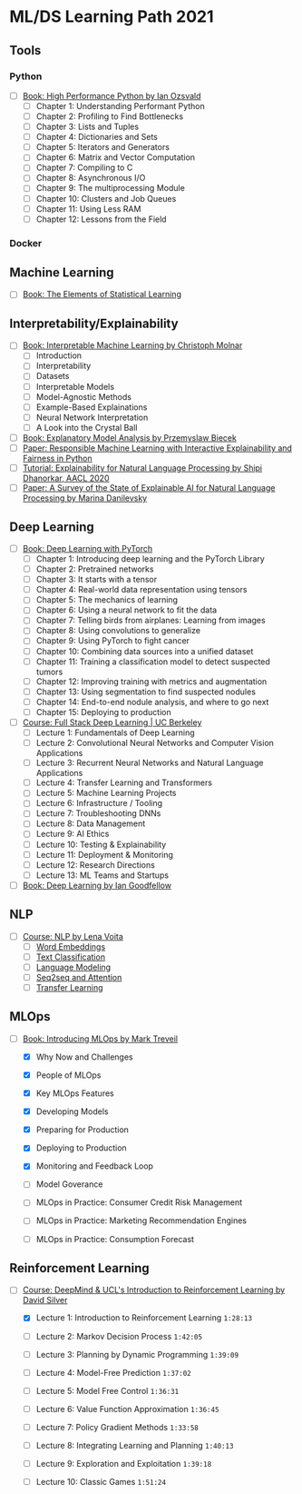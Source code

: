 # ML/DS Learning Path 2021

## Tools
### Python
- [ ] [Book: High Performance Python by Ian Ozsvald](https://learning.oreilly.com/library/view/high-performance-python/9781492055013/)
    - [ ] Chapter 1: Understanding Performant Python
    - [ ] Chapter 2: Profiling to Find Bottlenecks
    - [ ] Chapter 3: Lists and Tuples
    - [ ] Chapter 4: Dictionaries and Sets
    - [ ] Chapter 5: Iterators and Generators
    - [ ] Chapter 6: Matrix and Vector Computation
    - [ ] Chapter 7: Compiling to C
    - [ ] Chapter 8: Asynchronous I/O
    - [ ] Chapter 9: The multiprocessing Module
    - [ ] Chapter 10: Clusters and Job Queues
    - [ ] Chapter 11: Using Less RAM
    - [ ] Chapter 12: Lessons from the Field
### Docker

## Machine Learning
- [ ] [Book: The Elements of Statistical Learning](https://web.stanford.edu/~hastie/ElemStatLearn/)

## Interpretability/Explainability
- [ ] [Book: Interpretable Machine Learning by Christoph Molnar](https://christophm.github.io/interpretable-ml-book/)
    - [ ] Introduction
    - [ ] Interpretability
    - [ ] Datasets
    - [ ] Interpretable Models
    - [ ] Model-Agnostic Methods
    - [ ] Example-Based Explainations
    - [ ] Neural Network Interpretation
    - [ ] A Look into the Crystal Ball
- [ ] [Book: Explanatory Model Analysis by Przemyslaw Biecek](http://ema.drwhy.ai/)
- [ ] [Paper: Responsible Machine Learning with Interactive Explainability and Fairness in Python](https://arxiv.org/abs/2012.14406v1)
- [ ] [Tutorial: Explainability for Natural Language Processing by Shipi Dhanorkar, AACL 2020](https://www2.slideshare.net/YunyaoLi/explainability-for-natural-language-processing)
- [ ] [Paper: A Survey of the State of Explainable AI for Natural Language Processing by Marina Danilevsky](https://arxiv.org/abs/2010.00711)

## Deep Learning
- [ ] [Book: Deep Learning with PyTorch](https://pytorch.org/assets/deep-learning/Deep-Learning-with-PyTorch.pdf)
    - [ ] Chapter 1: Introducing deep learning and the PyTorch Library
    - [ ] Chapter 2: Pretrained networks
    - [ ] Chapter 3: It starts with a tensor
    - [ ] Chapter 4: Real-world data representation using tensors
    - [ ] Chapter 5: The mechanics of learning
    - [ ] Chapter 6: Using a neural network to fit the data
    - [ ] Chapter 7: Telling birds from airplanes: Learning from images
    - [ ] Chapter 8: Using convolutions to generalize
    - [ ] Chapter 9: Using PyTorch to fight cancer
    - [ ] Chapter 10: Combining data sources into a unified dataset
    - [ ] Chapter 11: Training a classification model to detect suspected tumors
    - [ ] Chapter 12: Improving training with metrics and augmentation
    - [ ] Chapter 13: Using segmentation to find suspected nodules
    - [ ] Chapter 14: End-to-end nodule analysis, and where to go next
    - [ ] Chapter 15: Deploying to production
- [ ] [Course: Full Stack Deep Learning | UC Berkeley](https://spring21.fullstackdeeplearning.com/)
    - [ ] Lecture 1: Fundamentals of Deep Learning
    - [ ] Lecture 2: Convolutional Neural Networks and Computer Vision Applications
    - [ ] Lecture 3: Recurrent Neural Networks and Natural Language Applications
    - [ ] Lecture 4: Transfer Learning and Transformers
    - [ ] Lecture 5: Machine Learning Projects
    - [ ] Lecture 6: Infrastructure / Tooling
    - [ ] Lecture 7: Troubleshooting DNNs
    - [ ] Lecture 8: Data Management
    - [ ] Lecture 9: AI Ethics
    - [ ] Lecture 10: Testing & Explainability
    - [ ] Lecture 11: Deployment & Monitoring
    - [ ] Lecture 12: Research Directions
    - [ ] Lecture 13: ML Teams and Startups
- [ ] [Book: Deep Learning by Ian Goodfellow](https://www.deeplearningbook.org/)

## NLP
- [ ] [Course: NLP by Lena Voita](https://lena-voita.github.io/nlp_course.html) 
    - [ ] [Word Embeddings](https://lena-voita.github.io/nlp_course/word_embeddings.html)
    - [ ] [Text Classification](https://lena-voita.github.io/nlp_course/text_classification.html)
    - [ ] [Language Modeling](https://lena-voita.github.io/nlp_course/language_modeling.html)
    - [ ] [Seq2seq and Attention](https://lena-voita.github.io/nlp_course/seq2seq_and_attention.html)
    - [ ] [Transfer Learning](https://lena-voita.github.io/nlp_course/transfer_learning.html)

## MLOps
- [ ] [Book: Introducing MLOps by Mark Treveil](https://pages.dataiku.com/oreilly-introducing-mlops)
    - [X] Why Now and Challenges
    - [X] People of MLOps
    - [X] Key MLOps Features
    - [X] Developing Models
    - [X] Preparing for Production
    - [X] Deploying to Production
    - [X] Monitoring and Feedback Loop
    - [ ] Model Goverance
    - [ ] MLOps in Practice: Consumer Credit Risk Management
    - [ ] MLOps in Practice: Marketing Recommendation Engines
    - [ ] MLOps in Practice: Consumption Forecast


## Reinforcement Learning
- [ ] [Course: DeepMind & UCL's Introduction to Reinforcement Learning by David Silver](https://www.youtube.com/playlist?list=PLqYmG7hTraZBiG_XpjnPrSNw-1XQaM_gB)
  - [X] Lecture 1: Introduction to Reinforcement Learning `1:28:13`
  - [ ] Lecture 2: Markov Decision Process `1:42:05`
  - [ ] Lecture 3: Planning by Dynamic Programming `1:39:09`
  - [ ] Lecture 4: Model-Free Prediction `1:37:02`
  - [ ] Lecture 5: Model Free Control `1:36:31`
  - [ ] Lecture 6: Value Function Approximation `1:36:45`
  - [ ] Lecture 7: Policy Gradient Methods `1:33:58`
  - [ ] Lecture 8: Integrating Learning and Planning `1:40:13`
  - [ ] Lecture 9: Exploration and Exploitation `1:39:18`
  - [ ] Lecture 10: Classic Games `1:51:24`
  
 

  
